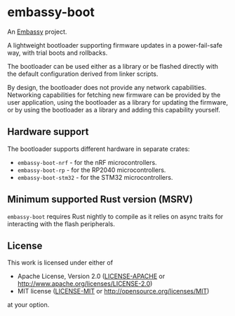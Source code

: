 # embassy-boot

An [Embassy](https://embassy.dev) project.

A lightweight bootloader supporting firmware updates in a power-fail-safe way, with trial boots and rollbacks.

The bootloader can be used either as a library or be flashed directly with the default configuration derived from linker scripts.

By design, the bootloader does not provide any network capabilities. Networking capabilities for fetching new firmware can be provided by the user application, using the bootloader as a library for updating the firmware, or by using the bootloader as a library and adding this capability yourself.

## Hardware support

The bootloader supports different hardware in separate crates:

* `embassy-boot-nrf` - for the nRF microcontrollers.
* `embassy-boot-rp` - for the RP2040 microcontrollers.
* `embassy-boot-stm32` - for the STM32 microcontrollers.

## Minimum supported Rust version (MSRV)

`embassy-boot` requires Rust nightly to compile as it relies on async traits for interacting with the flash peripherals.

## License

This work is licensed under either of

- Apache License, Version 2.0 ([LICENSE-APACHE](LICENSE-APACHE) or
  <http://www.apache.org/licenses/LICENSE-2.0>)
- MIT license ([LICENSE-MIT](LICENSE-MIT) or <http://opensource.org/licenses/MIT>)

at your option.

